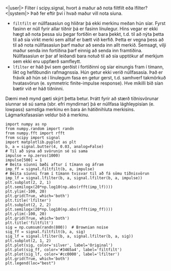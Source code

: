 <|user|>
Filter í scipy.signal, hvort á maður að nota filtfilt eða lfilter?
<|system|>
Það fer eftir því í hvað maður vill nota síuna.

* ```filtfilt``` er núllfasasíun og hliðrar þá ekki merkinu meðan hún síar. Fyrst fasinn er núll fyrir allar tíðnir þá er fasinn línulegur.  Hins vegar er ekki hægt að nota þessa síu þegar fortíðin er bara þekkt, t.d. til að nýta þetta til að sía virkt merki sem alltaf er bætt við kerfið. Þetta er vegna þess að til að nota núllfasasíun þarf maður að senda inn allt merkið. Semsagt, vilji maður senda inn fortíðina þarf einnig að senda inn framtíðina. Núllfasasíun er þar af leiðandi bara notuð til að sía upptökur af merkjum sem ekki eru uppfærð samfleytt.  
* ```lfilter``` er háð því sem gerðist í fortíðinni og síar einungis fram í tímann, líkt og hefðbundin rafmagnssía. Hún getur ekki verið núllfasasía. Það er frávik að hún sé í línulegum fasa en getur gerst, t.d. samhverf takmörkuð hvatasvörun (e. symmetric finite-impulse response). Hve mikilli bið sían bætir við er háð tíðninni.

Dæmi með mynd gæti skýrt þetta betur. Þrátt fyrir að stærð tíðnisvörunar síunnar sé sú sama (sbr. efri myndirnar) þá er núllfasa lághleypisían (e. lowpass) samstíga merkinu en bara án hátíðnihluta merkisins. Lágmarksfasasían veldur bið á merkinu.

```from __future__ import division, print_function
import numpy as np
from numpy.random import randn
from numpy.fft import rfft
from scipy import signal
import matplotlib.pyplot as plt
b, a = signal.butter(4, 0.03, analog=False)
# Til að sýna að svörunin sé sú sama
impulse = np.zeros(1000)
impulse[500] = 1
# Beita síunni bæði aftur í tímann og áfram
imp_ff = signal.filtfilt(b, a, impulse)
# Beita síunni fram í tímann tvisvar til að fá sömu tíðnisvörun
imp_lf = signal.lfilter(b, a, signal.lfilter(b, a, impulse))
plt.subplot(2, 2, 1)
plt.semilogx(20*np.log10(np.abs(rfft(imp_lf))))
plt.ylim(-100, 20)
plt.grid(True, which='both')
plt.title('lfilter')
plt.subplot(2, 2, 2)
plt.semilogx(20*np.log10(np.abs(rfft(imp_ff))))
plt.ylim(-100, 20)
plt.grid(True, which='both')
plt.title('filtfilt')
sig = np.cumsum(randn(800))  # Brownian noise
sig_ff = signal.filtfilt(b, a, sig)
sig_lf = signal.lfilter(b, a, signal.lfilter(b, a, sig))
plt.subplot(2, 1, 2)
plt.plot(sig, color='silver', label='Original')
plt.plot(sig_ff, color='#3465a4', label='filtfilt')
plt.plot(sig_lf, color='#cc0000', label='lfilter')
plt.grid(True, which='both')
plt.legend(loc="best")
```
